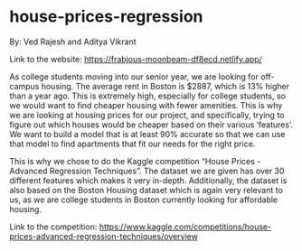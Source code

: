# house-prices-regression
By: Ved Rajesh and Aditya Vikrant

Link to the website: https://frabjous-moonbeam-df8ecd.netlify.app/

As college students moving into our senior year, we are looking for off-campus housing. The average rent in Boston is $2887, which is 13% higher than a year ago. This is extremely high, especially for college students, so we would want to find cheaper housing with fewer amenities. This is why we are looking at housing prices for our project, and specifically, trying to figure out which houses would be cheaper based on their various ‘features’. We want to build a model that is at least 90% accurate so that we can use that model to find apartments that fit our needs for the right price.

This is why we chose to do the Kaggle competition “House Prices - Advanced Regression Techniques”. The dataset we are given has over 30 different features which makes it very in-depth. Additionally, the dataset is also based on the Boston Housing dataset which is again very relevant to us, as we are college students in Boston currently looking for affordable housing.

Link to the competition: https://www.kaggle.com/competitions/house-prices-advanced-regression-techniques/overview

